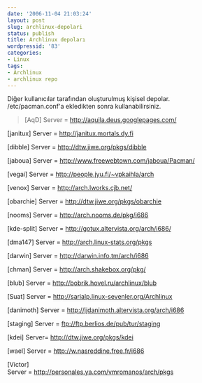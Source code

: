 ```yaml
---
date: '2006-11-04 21:03:24'
layout: post
slug: archlinux-depolari
status: publish
title: Archlinux depoları
wordpressid: '83'
categories:
- Linux
tags:
- Archlinux
- archlinux repo
---
```


Diğer kullanıcılar tarafından oluşturulmuş kişisel depolar. /etc/pacman.conf'a ekledikten sonra kullanabilirsiniz. 




> [AqD]
Server = http://aquila.deus.googlepages.com/

[janitux]
Server = http://janitux.mortals.dy.fi

[dibble]
Server = http://dtw.jiwe.org/pkgs/dibble

[jaboua]
Server = http://www.freewebtown.com/jaboua/Pacman/

[vegai]
Server = http://people.jyu.fi/~vpkaihla/arch

[venox]
Server = http://arch.lworks.cjb.net/

[obarchie]
Server = http://dtw.jiwe.org/pkgs/obarchie

[nooms]
Server = http://arch.nooms.de/pkg/i686

[kde-split]
Server = http://gotux.altervista.org/arch/i686/

[dma147]
Server = http://arch.linux-stats.org/pkgs

[darwin]
Server = http://darwin.info.tm/arch/i686

[chman]
Server = http://arch.shakebox.org/pkg/

[blub]
Server = http://bobrik.hovel.ru/archlinux/blub

[Suat]
Server = http://sarialp.linux-sevenler.org/Archlinux

[danimoth]
Server = http://jjdanimoth.altervista.org/arch/i686

[staging]
Server = ftp://ftp.berlios.de/pub/tur/staging

[kdei]
Server= http://dtw.jiwe.org/pkgs/kdei

[wael]
Server = http://w.nasreddine.free.fr/i686

[Victor]                                                                                                                                                           
Server = http://personales.ya.com/vmromanos/arch/pkgs 





